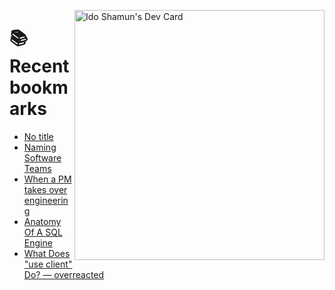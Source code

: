 <a href="https://app.daily.dev/idoshamun"><img src="https://api.daily.dev/devcards/v2/28849d86070e4c099c877ab6837c61f0.png?type=default&r=auy" align="right" width="400" alt="Ido Shamun's Dev Card"/></a>

# 📚 Recent bookmarks
<!-- BOOKMARKS:START -->
- [No title](https://app.daily.dev/posts/V9C5EuIH5?utm_source=rss&utm_medium=bookmarks&utm_campaign=28849d86070e4c099c877ab6837c61f0)
- [Naming Software Teams](https://app.daily.dev/posts/BjMZeGPJi?utm_source=rss&utm_medium=bookmarks&utm_campaign=28849d86070e4c099c877ab6837c61f0)
- [When a PM takes over engineering](https://app.daily.dev/posts/QOmqKatOj?utm_source=rss&utm_medium=bookmarks&utm_campaign=28849d86070e4c099c877ab6837c61f0)
- [Anatomy Of A SQL Engine](https://app.daily.dev/posts/NWkuMpVV9?utm_source=rss&utm_medium=bookmarks&utm_campaign=28849d86070e4c099c877ab6837c61f0)
- [What Does &quot;use client&quot; Do? — overreacted](https://app.daily.dev/posts/kPY6s6dwR?utm_source=rss&utm_medium=bookmarks&utm_campaign=28849d86070e4c099c877ab6837c61f0)
<!-- BOOKMARKS:END -->
